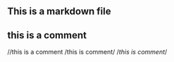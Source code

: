 ## This is a markdown file
## this is a comment
//this is a comment
/this is comment/
/*this is comment*/